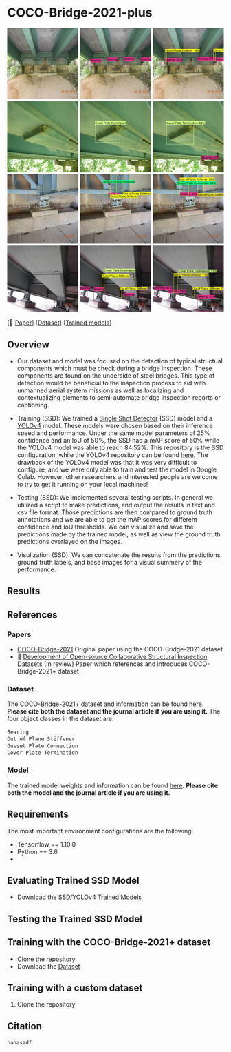 # COCO-Bridge-2021-plus

<p align="center">
    <img src="figures/coco_pred.png" />
</p>

\[:red_circle: [Paper]()\] \[[Dataset](https:doi.org/10.7294/16624495)\] \[[Trained models](https://doi.org/10.7294/16625095.v1)\]

## Overview
- Our dataset and model was focused on the detection of typical structual components which must be check during a bridge inspection. These components are found on the underside of steel bridges. This type of detection would be beneficial to the inspection process to aid with unmanned aerial system missions as well as localizing and contextualizing elements to semi-automate bridge inspection reports or captioning. 
  
- Training (SSD): We trained a [Single Shot Detector](https://arxiv.org/abs/1512.02325) (SSD) model and a [YOLOv4](https://arxiv.org/abs/2004.10934) model. These models were chosen based on their inference speed and performance. Under the same model parameters of 25% confidence and an IoU of 50%, the SSD had a  mAP score of 50% while the YOLOv4 model was able to reach 84.52%. This repository is the SSD configuration, while the YOLOv4 repository can be found [here](https://github.com/beric7/YOLOv4_infrastructure). The drawback of the YOLOv4 model was that it was very difficult to configure, and we were only able to train and test the model in Google Colab. However, other researchers and interested people are welcome to try to get it running on your local machines!

- Testing (SSD): We implemented several testing scripts. In general we utilized a script to make predictions, and output the results in text and csv file format. Those predictions are then compared to ground truth annotations and we are able to get the mAP scores for different confidence and IoU thresholds. We can visualize and save the predictions made by the trained model, as well as view the ground truth predictions overlayed on the images. 

- Visulization (SSD): We can concatenate the results from the predictions, ground truth labels, and base images for a visual summery of the performance.  

## Results 

## References
### Papers
- [COCO-Bridge-2021](https://doi.org/10.1061/(ASCE)CP.1943-5487.0000949) Original paper using the COCO-Bridge-2021 dataset
- :red_circle: [Development of Open-source Collaborative Structural Inspection Datasets](./beric7/structural_inspection_main/access/not_ready.png) (In review) Paper which references and introduces COCO-Bridge-2021+ dataset
### Dataset
The COCO-Bridge-2021+ dataset and information can be found [here](https:doi.org/10.7294/16624495.v1). 
**Please cite both the dataset and the journal article if you are using it.** 
The four object classes in the dataset are:
```
Bearing
Out of Plane Stiffener
Gusset Plate Connection
Cover Plate Termination
```
### Model
The trained model weights and information can be found [here](https://doi.org/10.7294/16625095.v1). 
**Please cite both the model and the journal article if you are using it.** 
## Requirements
The most important environment configurations are the following:
- Tensorflow == 1.10.0
- Python == 3.6
- 
## Evaluating Trained SSD Model
- Download the SSD/YOLOv4 [Trained Models](https://doi.org/10.7294/16625095.v1)
  
## Testing the Trained SSD Model

## Training with the COCO-Bridge-2021+ dataset
- Clone the repository
- Download the [Dataset](https:doi.org/10.7294/16624495)

## Training with a custom dataset
1. Clone the repository


## Citation
```
hahasadf
```
